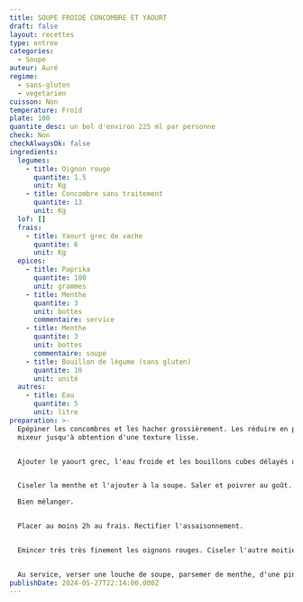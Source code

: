 ```yaml
---
title: SOUPE FROIDE CONCOMBRE ET YAOURT
draft: false
layout: recettes
type: entree
categories:
  - Soupe
auteur: Auré
regime:
  - sans-gluten
  - vegetarien
cuisson: Non
temperature: Froid
plate: 100
quantite_desc: un bol d'environ 225 ml par personne
check: Non
checkAlwaysOk: false
ingredients:
  legumes:
    - title: Oignon rouge
      quantite: 1.5
      unit: Kg
    - title: Concombre sans traitement
      quantite: 13
      unit: Kg
  lof: []
  frais:
    - title: Yaourt grec de vache
      quantite: 6
      unit: Kg
  epices:
    - title: Paprika
      quantite: 100
      unit: grammes
    - title: Menthe
      quantite: 3
      unit: bottes
      commentaire: service
    - title: Menthe
      quantite: 3
      unit: bottes
      commentaire: soupe
    - title: Bouillon de légume (sans gluten)
      quantite: 10
      unit: unité
  autres:
    - title: Eau
      quantite: 5
      unit: litre
preparation: >-
  Epépiner les concombres et les hacher grossièrement. Les réduire en purée au
  mixeur jusqu'à obtention d'une texture lisse. 


  Ajouter le yaourt grec, l'eau froide et les bouillons cubes délayés d'une un peu d'eau chaude. Mixer par brèves impulsions.


  Ciseler la menthe et l'ajouter à la soupe. Saler et poivrer au goût. \

  Bien mélanger.


  Placer au moins 2h au frais. Rectifier l'assaisonnement.


  Emincer très très finement les oignons rouges. Ciseler l'autre moitié de la menthe.


  Au service, verser une louche de soupe, parsemer de menthe, d'une pincée de paprika et d'oignon.
publishDate: 2024-05-27T22:14:00.000Z
---
```

